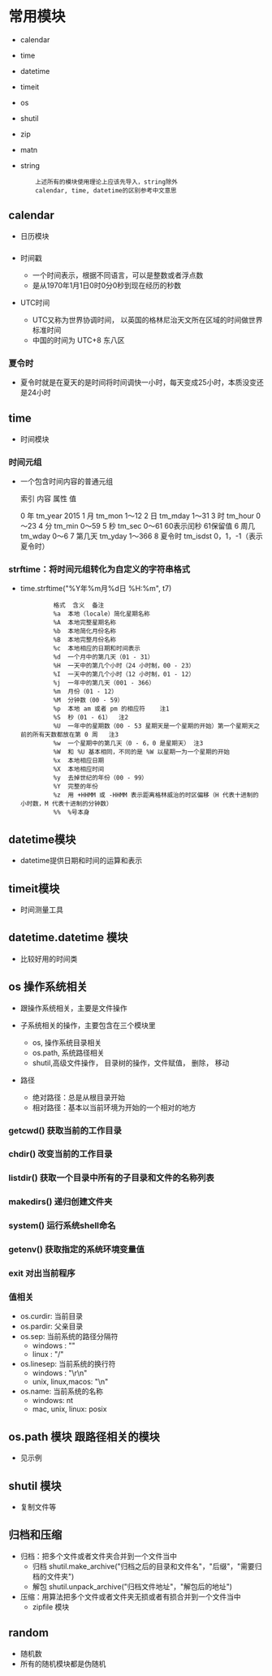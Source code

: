 # 常用模块
 - calendar
 - time
 - datetime
 - timeit
 - os
 - shutil
 - zip
 - matn
 - string
        
           上述所有的模块使用理论上应该先导入，string除外
           calendar, time, datetime的区别参考中文意思
           
## calendar
 - 日历模块

###
 - 时间戳
    - 一个时间表示，根据不同语言，可以是整数或者浮点数
    - 是从1970年1月1日0时0分0秒到现在经历的秒数
    
 - UTC时间   
    - UTC又称为世界协调时间， 以英国的格林尼治天文所在区域的时间做世界标准时间
    - 中国的时间为 UTC+8 东八区
    
### 夏令时
 - 夏令时就是在夏天的是时间将时间调快一小时，每天变成25小时，本质没变还是24小时

## time
 - 时间模块
 

### 时间元组
 - 一个包含时间内容的普通元组
 
                
    索引      内容    属性            值
   
    0       年       tm_year     2015
    1       月       tm_mon      1～12
    2       日       tm_mday     1～31
    3       时       tm_hour     0～23
    4       分       tm_min      0～59
    5       秒       tm_sec      0～61  60表示闰秒  61保留值
    6       周几     tm_wday     0～6
    7       第几天    tm_yday     1～366
    8       夏令时    tm_isdst    0，1，-1（表示夏令时）
     
### strftime：将时间元组转化为自定义的字符串格式
 - time.strftime("%Y年%m月%d日 %H:%m", t7)
 
                格式  含义  备注
                %a  本地（locale）简化星期名称    
                %A  本地完整星期名称    
                %b  本地简化月份名称    
                %B  本地完整月份名称    
                %c  本地相应的日期和时间表示    
                %d  一个月中的第几天（01 - 31）   
                %H  一天中的第几个小时（24 小时制，00 - 23）   
                %I  一天中的第几个小时（12 小时制，01 - 12）   
                %j  一年中的第几天（001 - 366）  
                %m  月份（01 - 12） 
                %M  分钟数（00 - 59）    
                %p  本地 am 或者 pm 的相应符    注1
                %S  秒（01 - 61）  注2
                %U  一年中的星期数（00 - 53 星期天是一个星期的开始）第一个星期天之前的所有天数都放在第 0 周   注3
                %w  一个星期中的第几天（0 - 6，0 是星期天） 注3
                %W  和 %U 基本相同，不同的是 %W 以星期一为一个星期的开始  
                %x  本地相应日期  
                %X  本地相应时间  
                %y  去掉世纪的年份（00 - 99）    
                %Y  完整的年份   
                %z  用 +HHMM 或 -HHMM 表示距离格林威治的时区偏移（H 代表十进制的小时数，M 代表十进制的分钟数）      
                %%  %号本身
                
    
## datetime模块
 - datetime提供日期和时间的运算和表示
 
## timeit模块
 - 时间测量工具
 
## datetime.datetime 模块
 - 比较好用的时间类

## os 操作系统相关
 - 跟操作系统相关，主要是文件操作
 - 子系统相关的操作，主要包含在三个模块里
    - os, 操作系统目录相关
    - os.path, 系统路径相关
    - shutil,高级文件操作， 目录树的操作，文件赋值， 删除， 移动
    
 - 路径
    - 绝对路径：总是从根目录开始
    - 相对路径：基本以当前环境为开始的一个相对的地方
    
### getcwd() 获取当前的工作目录

### chdir() 改变当前的工作目录

### listdir() 获取一个目录中所有的子目录和文件的名称列表

### makedirs() 递归创建文件夹

### system() 运行系统shell命名

### getenv() 获取指定的系统环境变量值

### exit 对出当前程序

### 值相关
 - os.curdir:  当前目录
 - os.pardir:  父亲目录
 - os.sep: 当前系统的路径分隔符
    - windows : "\"
    - linux : "/"
 - os.linesep: 当前系统的换行符
    - windows : "\r\n"
    - unix, linux,macos: "\n"
 - os.name:  当前系统的名称
    - windows: nt
    - mac, unix, linux: posix

 
    
## os.path 模块 跟路径相关的模块    
 - 见示例

## shutil 模块
 - 复制文件等
 
## 归档和压缩
 - 归档：把多个文件或者文件夹合并到一个文件当中
    - 归档 shutil.make_archive("归档之后的目录和文件名"，"后缀"，"需要归档的文件夹")
    - 解包 shutil.unpack_archive("归档文件地址"，"解包后的地址")
 - 压缩：用算法把多个文件或者文件夹无损或者有损合并到一个文件当中
    - zipfile 模块
## random
 - 随机数
 - 所有的随机模块都是伪随机
 

